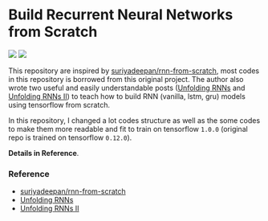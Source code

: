 # Build Recurrent Neural Networks from Scratch
![](https://img.shields.io/badge/Python-3.6.1-brightgreen.svg) ![](https://img.shields.io/badge/Tensorflow-1.0.0-yellowgreen.svg)

This repository are inspired by [suriyadeepan/rnn-from-scratch](https://github.com/suriyadeepan/rnn-from-scratch), most codes in this repository is borrowed from this original project. The author also wrote two useful and easily understandable posts ([Unfolding RNNs](http://suriyadeepan.github.io/2017-01-07-unfolding-rnn/) and [Unfolding RNNs II](http://suriyadeepan.github.io/2017-02-13-unfolding-rnn-2/)) to teach how to build RNN (vanilla, lstm, gru) models using tensorflow from scratch.

In this repository, I changed a lot codes structure as well as the some codes to make them more readable and fit to train on tensorflow `1.0.0` (original repo is trained on tensorflow `0.12.0`).

**Details in Reference**.

### Reference
- [suriyadeepan/rnn-from-scratch](https://github.com/suriyadeepan/rnn-from-scratch)
- [Unfolding RNNs](http://suriyadeepan.github.io/2017-01-07-unfolding-rnn/)
- [Unfolding RNNs II](http://suriyadeepan.github.io/2017-02-13-unfolding-rnn-2/)
